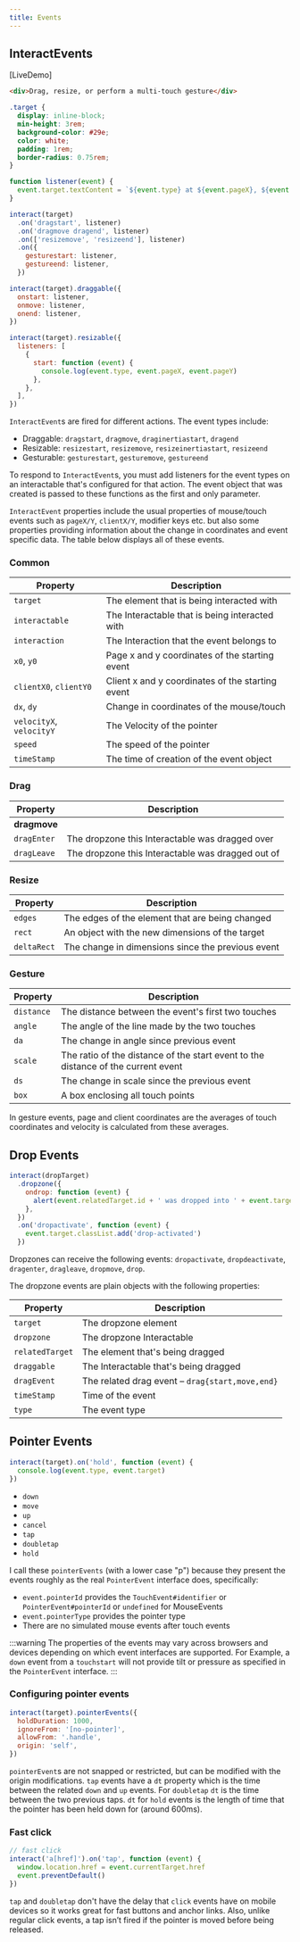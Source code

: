```yaml
---
title: Events
---
```


## InteractEvents

<!-- <LiveDemo :demoHtml="import('@/demos/events/actions.html?raw')" :removeNext="3"/> -->
[LiveDemo]

```html
<div>Drag, resize, or perform a multi-touch gesture</div>
```

```css
.target {
  display: inline-block;
  min-height: 3rem;
  background-color: #29e;
  color: white;
  padding: 1rem;
  border-radius: 0.75rem;
}
```

```javascript
function listener(event) {
  event.target.textContent = `${event.type} at ${event.pageX}, ${event.pageY}`
}

interact(target)
  .on('dragstart', listener)
  .on('dragmove dragend', listener)
  .on(['resizemove', 'resizeend'], listener)
  .on({
    gesturestart: listener,
    gestureend: listener,
  })

interact(target).draggable({
  onstart: listener,
  onmove: listener,
  onend: listener,
})

interact(target).resizable({
  listeners: [
    {
      start: function (event) {
        console.log(event.type, event.pageX, event.pageY)
      },
    },
  ],
})
```

`InteractEvent`s are fired for different actions. The event types include:

- Draggable: `dragstart`, `dragmove`, `draginertiastart`, `dragend`
- Resizable: `resizestart`, `resizemove`, `resizeinertiastart`, `resizeend`
- Gesturable: `gesturestart`, `gesturemove`, `gestureend`

To respond to `InteractEvent`s, you must add listeners for the event types on an
interactable that's configured for that action. The event object that was
created is passed to these functions as the first and only parameter.

`InteractEvent` properties include the usual properties of mouse/touch events
such as `pageX/Y`, `clientX/Y`, modifier keys etc. but also some properties
providing information about the change in coordinates and event specific data.
The table below displays all of these events.

### Common

| Property                 | Description                                      |
| ------------------------ | ------------------------------------------------ |
| `target`                 | The element that is being interacted with        |
| `interactable`           | The Interactable that is being interacted with   |
| `interaction`            | The Interaction that the event belongs to        |
| `x0`, `y0`               | Page x and y coordinates of the starting event   |
| `clientX0`, `clientY0`   | Client x and y coordinates of the starting event |
| `dx`, `dy`               | Change in coordinates of the mouse/touch         |
| `velocityX`, `velocityY` | The Velocity of the pointer                      |
| `speed`                  | The speed of the pointer                         |
| `timeStamp`              | The time of creation of the event object         |

### Drag

| Property     | Description                                       |
| ------------ | ------------------------------------------------- |
| **dragmove** |                                                   |
| `dragEnter`  | The dropzone this Interactable was dragged over   |
| `dragLeave`  | The dropzone this Interactable was dragged out of |

### Resize

| Property    | Description                                       |
| ----------- | ------------------------------------------------- |
| `edges`     | The edges of the element that are being changed   |
| `rect`      | An object with the new dimensions of the target   |
| `deltaRect` | The change in dimensions since the previous event |

### Gesture

| Property   | Description                                                                       |
| ---------- | --------------------------------------------------------------------------------- |
| `distance` | The distance between the event's first two touches                                |
| `angle`    | The angle of the line made by the two touches                                     |
| `da`       | The change in angle since previous event                                          |
| `scale`    | The ratio of the distance of the start event to the distance of the current event |
| `ds`       | The change in scale since the previous event                                      |
| `box`      | A box enclosing all touch points                                                  |

In gesture events, page and client coordinates are the averages of touch
coordinates and velocity is calculated from these averages.

## Drop Events

```javascript
interact(dropTarget)
  .dropzone({
    ondrop: function (event) {
      alert(event.relatedTarget.id + ' was dropped into ' + event.target.id)
    },
  })
  .on('dropactivate', function (event) {
    event.target.classList.add('drop-activated')
  })
```

Dropzones can receive the following events: `dropactivate`, `dropdeactivate`,
`dragenter`, `dragleave`, `dropmove`, `drop`.

The dropzone events are plain objects with the following properties:

| Property        | Description                                     |
| --------------- | ----------------------------------------------- |
| `target`        | The dropzone element                            |
| `dropzone`      | The dropzone Interactable                       |
| `relatedTarget` | The element that's being dragged                |
| `draggable`     | The Interactable that's being dragged           |
| `dragEvent`     | The related drag event – `drag{start,move,end}` |
| `timeStamp`     | Time of the event                               |
| `type`          | The event type                                  |

## Pointer Events

```javascript
interact(target).on('hold', function (event) {
  console.log(event.type, event.target)
})
```

- `down`
- `move`
- `up`
- `cancel`
- `tap`
- `doubletap`
- `hold`

I call these `pointerEvents` (with a lower case "p") because they present the
events roughly as the real `PointerEvent` interface does, specifically:

- `event.pointerId` provides the `TouchEvent#identifier` or
  `PointerEvent#pointerId` or `undefined` for MouseEvents
- `event.pointerType` provides the pointer type
- There are no simulated mouse events after touch events

:::warning
The properties of the events may vary across browsers and devices depending on
which event interfaces are supported. For Example, a `down` event from a
`touchstart` will not provide tilt or pressure as specified in the
`PointerEvent` interface.
:::

### Configuring pointer events

```javascript
interact(target).pointerEvents({
  holdDuration: 1000,
  ignoreFrom: '[no-pointer]',
  allowFrom: '.handle',
  origin: 'self',
})
```

`pointerEvent`s are not snapped or restricted, but can be modified with the
origin modifications. `tap` events have a `dt` property which is the time
between the related `down` and `up` events. For `doubletap` `dt` is the time
between the two previous taps. `dt` for `hold` events is the length of time
that the pointer has been held down for (around 600ms).

### Fast click

```javascript
// fast click
interact('a[href]').on('tap', function (event) {
  window.location.href = event.currentTarget.href
  event.preventDefault()
})
```

`tap` and `doubletap` don't have the delay that `click` events have on mobile
devices so it works great for fast buttons and anchor links. Also, unlike
regular click events, a tap isn’t fired if the pointer is moved before being
released.
